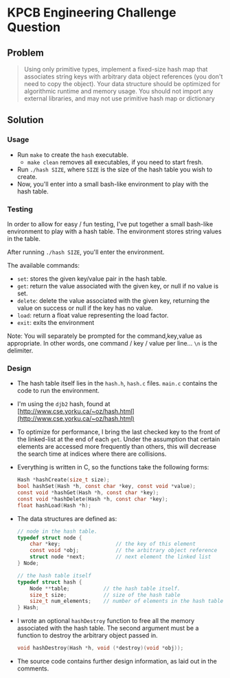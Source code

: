 # KPCB Engineering Challenge Question

## Problem

> Using only primitive types, implement a fixed-size hash map that associates string keys with arbitrary data object references (you don't need to copy the object). Your data structure should be optimized for algorithmic runtime and memory usage. You should not import any external libraries, and may not use primitive hash map or dictionary 

## Solution

### Usage

- Run `make` to create the `hash` executable. 
	- `make clean` removes all executables, if you need to start fresh.
- Run `./hash SIZE`, where `SIZE` is the size of the hash table you wish to create.
- Now, you'll enter into a small bash-like environment to play with the hash table.

### Testing

In order to allow for easy / fun testing, I've put together a small bash-like environment to play with a hash table. The environment stores string values in the table.

After running `./hash SIZE`, you'll enter the environment.

The available commands:

- `set`: stores the given key/value pair in the hash table.
- `get`: return the value associated with the given key, or null if no value is set.
- `delete`: delete the value associated with the given key, returning the value on success or null if the key has no value.
- `load`: return a float value representing the load factor.
- `exit`: exits the environment

Note: You will separately be prompted for the command,key,value as appropriate. In other words, one command / key / value per line... `\n` is the delimiter.

### Design

- The hash table itself lies in the `hash.h`, `hash.c` files. `main.c` contains the code to run the environment.
- I'm using the `djb2` hash, found at [http://www.cse.yorku.ca/~oz/hash.html](http://www.cse.yorku.ca/~oz/hash.html)
- To optimize for performance, I bring the last checked key to the front of the linked-list at the end of each `get`. Under the assumption that certain elements are accessed more frequently than others, this will decrease the search time at indices where there are collisions.
- Everything is written in C, so the functions take the following forms:

	```c
	Hash *hashCreate(size_t size);
	bool hashSet(Hash *h, const char *key, const void *value);
	const void *hashGet(Hash *h, const char *key);
	const void *hashDelete(Hash *h, const char *key);
	float hashLoad(Hash *h);
	```
	
- The data structures are defined as:

	```c
	// node in the hash table.
	typedef struct node {
		char *key;					// the key of this element
		const void *obj;			// the arbitrary object reference
		struct node *next;			// next element the linked list
	} Node;
	
	// the hash table itself
	typedef struct hash {
		Node **table;			// the hash table itself.
		size_t size;			// size of the hash table
		size_t num_elements;  	// number of elements in the hash table
	} Hash;
	```
	
- I wrote an optional `hashDestroy` function to free all the memory associated with the hash table. The second argument must be a function to destroy the arbitrary object passed in.

	```c
	void hashDestroy(Hash *h, void (*destroy)(void *obj));
	```
	
- The source code contains further design information, as laid out in the comments.
